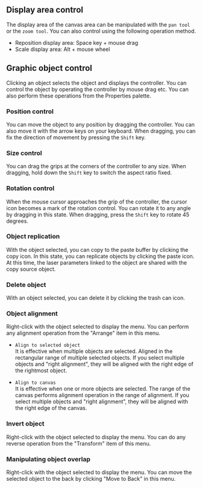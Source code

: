 
## Display area control
The display area of the canvas area can be manipulated with the `pan tool` or the `zoom tool`. You can also control using the following operation method.

- Reposition display area: Space key + mouse drag
- Scale display area: Alt + mouse wheel

## Graphic object control
Clicking an object selects the object and displays the controller. You can control the object by operating the controller by mouse drag etc. You can also perform these operations from the Properties palette.

### Position control
You can move the object to any position by dragging the controller. You can also move it with the arrow keys on your keyboard.
When dragging, you can fix the direction of movement by pressing the `Shift` key.

### Size control
You can drag the grips at the corners of the controller to any size. When dragging, hold down the `Shift` key to switch the aspect ratio fixed.

### Rotation control
When the mouse cursor approaches the grip of the controller, the cursor icon becomes a mark of the rotation control. You can rotate it to any angle by dragging in this state.
When dragging, press the `Shift` key to rotate 45 degrees.

### Object replication
With the object selected, you can copy to the paste buffer by clicking the copy icon. In this state, you can replicate objects by clicking the paste icon. At this time, the laser parameters linked to the object are shared with the copy source object.

### Delete object
With an object selected, you can delete it by clicking the trash can icon.

### Object alignment
Right-click with the object selected to display the menu. You can perform any alignment operation from the "Arrange" item in this menu.

- `Align to selected object`  
It is effective when multiple objects are selected. Aligned in the rectangular range of multiple selected objects. If you select multiple objects and "right alignment", they will be aligned with the right edge of the rightmost object.

- `Align to canvas`  
It is effective when one or more objects are selected. The range of the canvas performs alignment operation in the range of alignment. If you select multiple objects and "right alignment", they will be aligned with the right edge of the canvas.

### Invert object
Right-click with the object selected to display the menu. You can do any reverse operation from the "Transform" item of this menu.

### Manipulating object overlap
Right-click with the object selected to display the menu. You can move the selected object to the back by clicking "Move to Back" in this menu.
